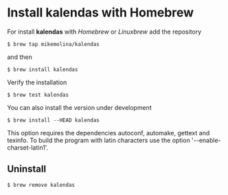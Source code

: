 Install kalendas with Homebrew
==============================

For install **kalendas** with *Homebrew* or *Linuxbrew* add the repository

    $ brew tap mikemolina/kalendas
and then

    $ brew install kalendas
Verify the installation

    $ brew test kalendas
You can also install the version under development

    $ brew install --HEAD kalendas
This option requires the dependencies autoconf, automake, gettext and texinfo.
To build the program with latin characters use the option '--enable-charset-latin1'.

Uninstall
---------
    $ brew remove kalendas
